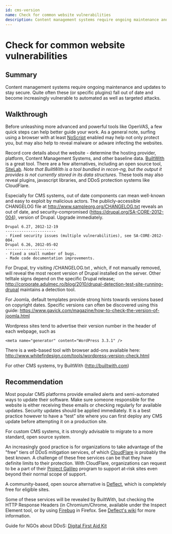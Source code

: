 ```yaml
---
id: cms-version
name: Check for common website vulnerabilities
description: Content management systems require ongoing maintenance and updates to stay secure. Quite often these (or specific...
---
```

# Check for common website vulnerabilities

## Summary

Content management systems require ongoing maintenance and updates to stay secure. Quite often these (or specific plugins) fall out of date and become increasingly vulnerable to automated as well as targeted attacks. 




## Walkthrough

Before unleashing more advanced and powerful tools like OpenVAS, a few quick steps can help better guide your work. As a general note, surfing using a browser with at least [NoScript](https://addons.mozilla.org/en-US/firefox/addon/noscript/) enabled may help not only protect you, but may also help to reveal malware or adware infecting the websites. 

Record core details about the website - determine the hosting provider, platform, Content Management Systems, and other baseline data.  [BuiltWith](http://builtwith.com/) is a great tool.  There are a few alternatives, including an open source tool, [SiteLab](https://callmeed.github.io/site-lab/).  *Note that BuiltWith is a tool bundled in recon-ng, but the output it provides is not currently stored in its data structures.* These tools may also reveal plugins, javascript libraries, and DDoS protection systems like CloudFlare.

Especially for CMS systems, out of date components can mean well-known and easy to exploit by malicious actors. The publicly-accessible CHANGELOG file at http://www.sampleorg.org/CHANGELOG.txt reveals an out of date, and security-compromised (https://drupal.org/SA-CORE-2012-004), version of Drupal. Upgrade immediately.

```
Drupal 6.27, 2012-12-19
----------------------
- Fixed security issues (multiple vulnerabilities), see SA-CORE-2012-004.
Drupal 6.26, 2012-05-02
----------------------
- Fixed a small number of bugs.
- Made code documentation improvements.
```

For Drupal, try visiting /CHANGELOG.txt , which, if not manually removed, will reveal the most recent version of Drupal installed on the server. Other telltale signs depend on the specific Drupal release; http://corporate.adulmec.ro/blog/2010/drupal-detection-test-site-running-drupal maintains a detection tool.

For Joomla, default templates provide strong hints towards versions based on copyright dates. Specific versions can often be discovered using this guide: https://www.gavick.com/magazine/how-to-check-the-version-of-joomla.html

Wordpress sites tend to advertise their version number in the header of each webpage, such as

```
<meta name="generator" content="WordPress 3.3.1" />
```

There is a web-based tool with browser add-ons available here: http://www.whitefirdesign.com/tools/wordpress-version-check.html

For other CMS systems, try BuiltWith (http://builtwith.com)

## Recommendation

Most popular CMS platforms provide emailed alerts and semi-automated ways to update their software. Make sure someone responsible for the website is either receiving these emails or checking regularly for available updates. Security updates should be applied immediately. It is a best practice however to have a “test” site where you can first deploy any CMS update before attempting it on a production site.

For custom CMS systems, it is strongly advisable to migrate to a more standard, open source system.

An increasingly good practice is for organizations to take advantage of the "free" tiers of DDoS mitigation services, of which [CloudFlare](https://www.cloudflare.com/) is probably the best known. A challenge of these free services can be that they have definite limits to their protection. With CloudFlare, organizations can request to be a part of their [Project Galileo](https://www.cloudflare.com/galileo) program to support at-risk sites even beyond their normal scope of support.

A community-based, open source alternative is [Deflect](https://deflect.ca/), which is completely free for eligible sites.

Some of these services will be revealed by BuiltWith, but checking the HTTP Response Headers (in Chromium/Chrome, available under the Inspect Element tool, or by using [Firebug](https://addons.mozilla.org/en-US/firefox/addon/firebug/) in Firefox. See [Deflect's wiki](https://wiki.deflect.ca/wiki/About_Deflect#Is_it_working.3F) for more information.

Guide for NGOs about DDoS: [Digital First Aid Kit](https://rarenet.github.io/DFAK/en/DDoSMitigation/)
